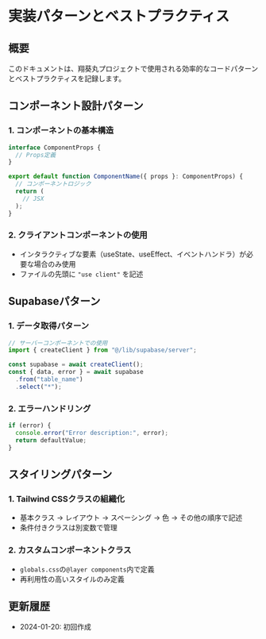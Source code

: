 # 実装パターンとベストプラクティス

## 概要
このドキュメントは、翔葵丸プロジェクトで使用される効率的なコードパターンとベストプラクティスを記録します。

## コンポーネント設計パターン

### 1. コンポーネントの基本構造
```typescript
interface ComponentProps {
  // Props定義
}

export default function ComponentName({ props }: ComponentProps) {
  // コンポーネントロジック
  return (
    // JSX
  );
}
```

### 2. クライアントコンポーネントの使用
- インタラクティブな要素（useState、useEffect、イベントハンドラ）が必要な場合のみ使用
- ファイルの先頭に `"use client"` を記述

## Supabaseパターン

### 1. データ取得パターン
```typescript
// サーバーコンポーネントでの使用
import { createClient } from "@/lib/supabase/server";

const supabase = await createClient();
const { data, error } = await supabase
  .from("table_name")
  .select("*");
```

### 2. エラーハンドリング
```typescript
if (error) {
  console.error("Error description:", error);
  return defaultValue;
}
```

## スタイリングパターン

### 1. Tailwind CSSクラスの組織化
- 基本クラス → レイアウト → スペーシング → 色 → その他の順序で記述
- 条件付きクラスは別変数で管理

### 2. カスタムコンポーネントクラス
- `globals.css`の`@layer components`内で定義
- 再利用性の高いスタイルのみ定義

## 更新履歴
- 2024-01-20: 初回作成
